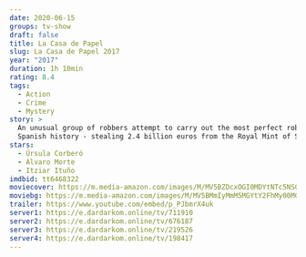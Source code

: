 ```yaml
---
date: 2020-06-15
groups: tv-show
draft: false
title: La Casa de Papel
slug: La Casa de Papel 2017
year: "2017"
duration: 1h 10min
rating: 8.4
tags:
  - Action
  - Crime
  - Mystery
story: >
  An unusual group of robbers attempt to carry out the most perfect robbery in
  Spanish history - stealing 2.4 billion euros from the Royal Mint of Spain.
stars:
  - Úrsula Corberó
  - Álvaro Morte
  - Itziar Ituño
imdbid: tt6468322
moviecover: https://m.media-amazon.com/images/M/MV5BZDcxOGI0MDYtNTc5NS00NDUzLWFkOTItNDIxZjI0OTllNTljXkEyXkFqcGdeQXVyMTMxODk2OTU@._V1_SY1000_CR0,0,674,1000_AL_.jpg
moviebg: https://m.media-amazon.com/images/M/MV5BMmIyMmM5MGYtY2FhMy00MGIzLTkzMWYtZmE3YTIyZWZhZTc1XkEyXkFqcGdeQXVyMTkxNjUyNQ@@._V1_.jpg
trailer: https://www.youtube.com/embed/p_PJbmrX4uk
server1: https://e.dardarkom.online/tv/711910
server2: https://e.dardarkom.online/tv/676187
server3: https://e.dardarkom.online/tv/219526
server4: https://e.dardarkom.online/tv/198417
---
```

